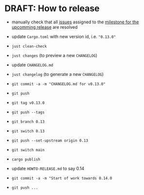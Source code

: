 # DRAFT: How to release

- manually check that all [issues](https://github.com/busstoptaktik/geodesy/issues/)
  assigned to the
  [milestone for the upcomming release](https://github.com/busstoptaktik/geodesy/issues?q=is%3Aopen+is%3Aissue+milestone%3A0.12.0)
  are resolved
- update `Cargo.toml` with new version id, i.e. `"0.13.0"`

- `just clean-check`
- `just changes` (to preview a new `CHANGELOG`)
- update `CHANGELOG.md`
- `just changelog` (to generate a new `CHANGELOG`)
- `git commit -a -m "CHANGELOG.md for v0.13.0"`
- `git push`
- `git tag v0.13.0`
- `git push --tags`
- `git branch 0.13`
- `git switch 0.13`
- `git push --set-upstream origin 0.13`
- `git switch main`
- `cargo publish`
- update `HOWTO-RELEASE.md` to say 0.14
- `git commit -a -m "Start of work towards 0.14.0`
- `git push ...`
